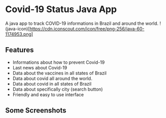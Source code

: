 # Covid-19 Status Java App
A java app to track COVID-19 informations in Brazil and around the world.
!(java-icon)[https://cdn.iconscout.com/icon/free/png-256/java-60-1174953.png]

## Features
- Informations about how to prevent Covid-19
- Last news about Covid-19
- Data about the vaccines in all states of Brazil
- Data about covid all around the world.
- Data about covid in all states of Brazil
- Data about specifically city (search button)
- Friendly and easy to use interface

## Some Screenshots
